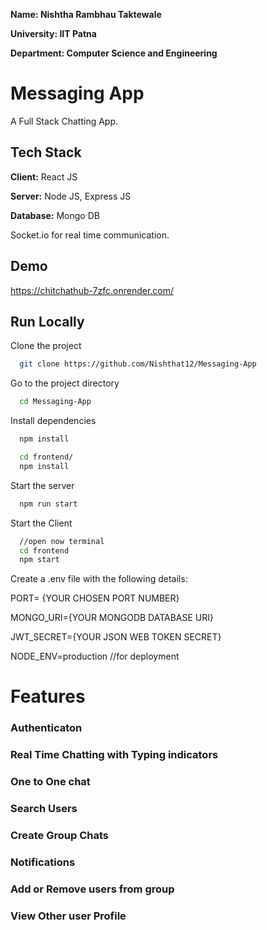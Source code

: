 **Name: Nishtha Rambhau Taktewale**

**University: IIT Patna**

**Department: Computer Science and Engineering**

# Messaging App

A Full Stack Chatting App.

## Tech Stack

**Client:** React JS

**Server:** Node JS, Express JS

**Database:** Mongo DB

  Socket.io for real time communication.
  
## Demo
https://chitchathub-7zfc.onrender.com/

## Run Locally

Clone the project

```bash
  git clone https://github.com/Nishthat12/Messaging-App
```

Go to the project directory

```bash
  cd Messaging-App
```

Install dependencies

```bash
  npm install
```

```bash
  cd frontend/
  npm install
```

Start the server

```bash
  npm run start
```
Start the Client

```bash
  //open now terminal
  cd frontend
  npm start
```

Create a .env file with the following details:

PORT= {YOUR CHOSEN PORT NUMBER}

MONGO_URI={YOUR MONGODB DATABASE URI}

JWT_SECRET={YOUR JSON WEB TOKEN SECRET}

NODE_ENV=production //for deployment
  
# Features

### Authenticaton
### Real Time Chatting with Typing indicators
### One to One chat
### Search Users
### Create Group Chats
### Notifications 
### Add or Remove users from group
### View Other user Profile

  
